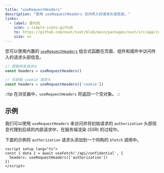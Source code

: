 ```yaml
---
title: "useRequestHeaders"
description: "使用 useRequestHeaders 访问传入的请求头部信息。"
links:
  - label: 源代码
    icon: i-simple-icons-github
    to: https://github.com/nuxt/nuxt/blob/main/packages/nuxt/src/app/composables/ssr.ts
    size: xs
---
```


您可以使用内置的 [`useRequestHeaders`](/docs/api/composables/use-request-headers) 组合式函数在页面、组件和插件中访问传入的请求头部信息。

```js
// 获取所有请求头
const headers = useRequestHeaders()

// 仅获取 cookie 请求头
const headers = useRequestHeaders(['cookie'])
```

::tip
在浏览器中，`useRequestHeaders` 将返回一个空对象。
::

## 示例

我们可以使用 `useRequestHeaders` 来访问并将初始请求的 `authorization` 头部信息代理到后续的内部请求中，在服务端渲染 (SSR) 的过程中。

下面的示例将 `authorization` 请求头添加到一个同构的 `$fetch` 调用中。

```vue [pages/some-page.vue]
<script setup lang="ts">
const { data } = await useFetch('/api/confidential', {
  headers: useRequestHeaders(['authorization'])
})
</script>
```